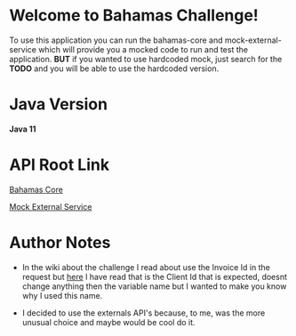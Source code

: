# Welcome to Bahamas Challenge!

To use this application you can run the bahamas-core and mock-external-service which will provide you a mocked code to run and test the application. **BUT** if you wanted to use hardcoded mock, just search for the **TODO** and you will be able to use the hardcoded version.

# Java Version

**Java 11**


# API Root Link

[Bahamas Core ](http://localhost:8080/)

[Mock External Service](http://localhost:8081/)


# Author Notes

- In the wiki about the challenge I read about use the Invoice Id in the request but [here](https://invoicexpress.com/api-v2/clients/get-4) I have read that is the Client Id that is expected, doesnt change anything then the variable name but I wanted to make you know why I used this name.

- I decided to use the externals API's because, to me, was the more unusual choice and maybe would be cool do it.